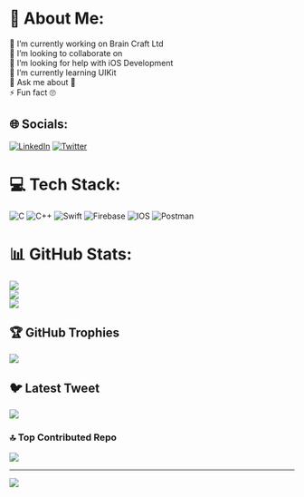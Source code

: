 # 💫 About Me:
🔭 I’m currently working on Brain Craft Ltd<br>👯 I’m looking to collaborate on <br>🤝 I’m looking for help with iOS Development <br>🌱 I’m currently learning UIKit<br>💬 Ask me about 🤫<br>⚡ Fun fact 🙄


## 🌐 Socials:
[![LinkedIn](https://img.shields.io/badge/LinkedIn-%230077B5.svg?logo=linkedin&logoColor=white)](https://www.linkedin.com/in/na-khandaker/) [![Twitter](https://img.shields.io/badge/Twitter-%231DA1F2.svg?logo=Twitter&logoColor=white)](https://twitter.com/khandakerTR) 

# 💻 Tech Stack:
![C](https://img.shields.io/badge/c-%2300599C.svg?style=flat&logo=c&logoColor=white) ![C++](https://img.shields.io/badge/c++-%2300599C.svg?style=flat&logo=c%2B%2B&logoColor=white) ![Swift](https://img.shields.io/badge/swift-F54A2A?style=flat&logo=swift&logoColor=white) ![Firebase](https://img.shields.io/badge/firebase-%23039BE5.svg?style=flat&logo=firebase) ![IOS](https://img.shields.io/badge/IOS-%2320232a.svg?style=flat&logo=apple&logoColor=white) ![Postman](https://img.shields.io/badge/Postman-FF6C37?style=flat&logo=postman&logoColor=white)
# 📊 GitHub Stats:
![](https://github-readme-stats.vercel.app/api?username=khandakerTr&theme=default&hide_border=false&include_all_commits=true&count_private=true)<br/>
![](https://github-readme-streak-stats.herokuapp.com/?user=khandakerTr&theme=default&hide_border=false)<br/>
![](https://github-readme-stats.vercel.app/api/top-langs/?username=khandakerTr&theme=default&hide_border=false&include_all_commits=true&count_private=true&layout=compact)

## 🏆 GitHub Trophies
![](https://github-profile-trophy.vercel.app/?username=khandakerTr&theme=radical&no-frame=true&no-bg=true&margin-w=4)

## 🐦 Latest Tweet
[![](https://gtce.itsvg.in/api?username=https://twitter.com/khandakerTR)](https://github.com/VishwaGauravIn/github-twitter-card-embed)

### 🔝 Top Contributed Repo
![](https://github-contributor-stats.vercel.app/api?username=khandakerTr&limit=5&theme=flat&combine_all_yearly_contributions=true)

---
[![](https://visitcount.itsvg.in/api?id=khandakerTr&icon=0&color=0)](https://visitcount.itsvg.in)

<!-- Proudly created with GPRM ( https://gprm.itsvg.in ) -->
